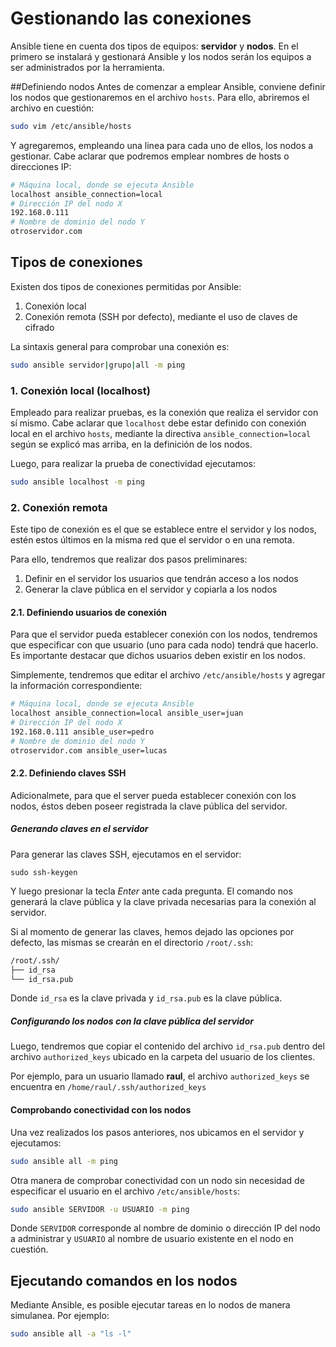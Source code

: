# Gestionando las conexiones

Ansible tiene en cuenta dos tipos de equipos: **servidor** y **nodos**. En el primero se instalará y gestionará Ansible y los nodos serán los equipos a ser administrados por la herramienta. 



##Definiendo nodos
Antes de comenzar a emplear Ansible, conviene definir los nodos que gestionaremos en el archivo `hosts`. Para ello, abriremos el archivo en cuestión: 

```bash 
sudo vim /etc/ansible/hosts
```
Y agregaremos, empleando una linea para cada uno de ellos, los nodos a gestionar. Cabe aclarar que podremos emplear nombres de hosts o direcciones IP: 

```bash
# Máquina local, donde se ejecuta Ansible
localhost ansible_connection=local
# Dirección IP del nodo X
192.168.0.111
# Nombre de dominio del nodo Y
otroservidor.com
```


## Tipos de conexiones

Existen dos tipos de conexiones permitidas por Ansible: 

1. Conexión local 
2. Conexión remota (SSH por defecto), mediante el uso de claves de cifrado


La sintaxis general para comprobar una conexión es: 

```bash
sudo ansible servidor|grupo|all -m ping
```
### 1. Conexión local (localhost)
Empleado para realizar pruebas, es la conexión que realiza el servidor con sí mismo. Cabe aclarar que `localhost` debe estar definido con conexión local en el archivo `hosts`,  mediante la directiva `ansible_connection=local` según se explicó mas arriba, en la definición de los nodos. 

Luego, para realizar la prueba de conectividad ejecutamos:

```bash
sudo ansible localhost -m ping
```

### 2. Conexión remota
Este tipo de conexión es el que se establece entre el servidor y los nodos, estén estos últimos en la misma red que el servidor o en una remota. 

Para ello, tendremos que realizar dos pasos preliminares: 

1. Definir en el servidor los usuarios que tendrán acceso a los nodos
2. Generar la clave pública en el servidor y copiarla a los nodos 

#### 2.1. Definiendo usuarios de conexión
Para que el servidor pueda establecer conexión con los nodos, tendremos que especificar con que usuario (uno para cada nodo) tendrá que hacerlo. Es importante destacar que dichos usuarios deben existir en los nodos. 

Simplemente, tendremos que editar el archivo `/etc/ansible/hosts` y agregar la información correspondiente: 

```bash
# Máquina local, donde se ejecuta Ansible
localhost ansible_connection=local ansible_user=juan
# Dirección IP del nodo X
192.168.0.111 ansible_user=pedro
# Nombre de dominio del nodo Y
otroservidor.com ansible_user=lucas
```

#### 2.2. Definiendo claves SSH
Adicionalmete, para que el server pueda establecer conexión con los nodos, éstos deben poseer registrada la clave pública del servidor. 

##### Generando claves en el servidor
Para generar las claves SSH, ejecutamos en el servidor: 

```
sudo ssh-keygen
```
Y luego presionar la tecla  _Enter_ ante cada pregunta. El comando nos generará la clave pública y la clave privada necesarias para la conexión al servidor. 

Si al momento de generar las claves, hemos dejado las opciones por defecto, las mismas se crearán en el directorio `/root/.ssh`:

```bash
/root/.ssh/
├── id_rsa
└── id_rsa.pub
```

Donde `id_rsa` es la clave privada y `id_rsa.pub` es la clave pública. 

##### Configurando los nodos con la clave pública del servidor 
Luego, tendremos que copiar el contenido del archivo `id_rsa.pub` dentro del archivo `authorized_keys` ubicado en la carpeta del usuario de los clientes. 

Por ejemplo, para un usuario llamado **raul**, el archivo `authorized_keys` se encuentra en `/home/raul/.ssh/authorized_keys`

#### Comprobando conectividad con los nodos

Una vez realizados los pasos anteriores, nos ubicamos en el servidor y ejecutamos: 

```bash
sudo ansible all -m ping 
```
Otra manera de comprobar conectividad con un nodo sin necesidad de especificar el usuario en el archivo `/etc/ansible/hosts`: 

```bash
sudo ansible SERVIDOR -u USUARIO -m ping
```
Donde `SERVIDOR` corresponde al nombre de dominio o dirección IP del nodo a administrar y `USUARIO` al nombre de usuario existente en el nodo en cuestión. 

## Ejecutando comandos en los nodos
Mediante Ansible, es posible ejecutar tareas en lo nodos de manera simulanea. Por ejemplo: 

```bash
sudo ansible all -a "ls -l"
```



